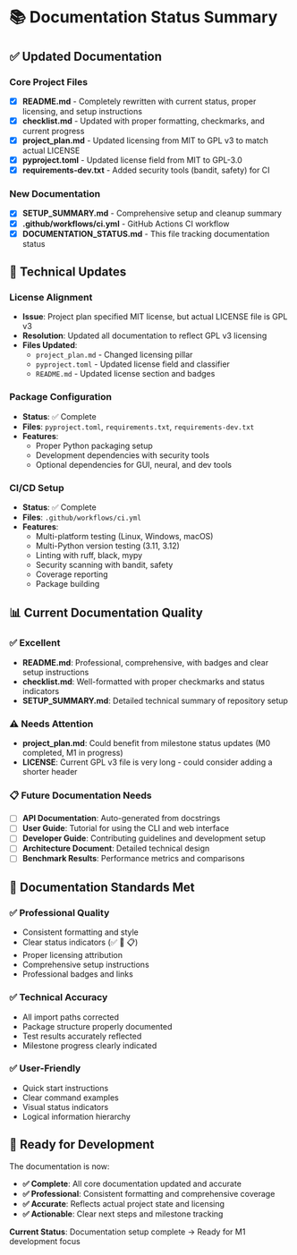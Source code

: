 # 📚 Documentation Status Summary

## ✅ Updated Documentation

### Core Project Files
- [x] **README.md** - Completely rewritten with current status, proper licensing, and setup instructions
- [x] **checklist.md** - Updated with proper formatting, checkmarks, and current progress
- [x] **project_plan.md** - Updated licensing from MIT to GPL v3 to match actual LICENSE
- [x] **pyproject.toml** - Updated license field from MIT to GPL-3.0
- [x] **requirements-dev.txt** - Added security tools (bandit, safety) for CI

### New Documentation
- [x] **SETUP_SUMMARY.md** - Comprehensive setup and cleanup summary
- [x] **.github/workflows/ci.yml** - GitHub Actions CI workflow
- [x] **DOCUMENTATION_STATUS.md** - This file tracking documentation status

## 🔧 Technical Updates

### License Alignment
- **Issue**: Project plan specified MIT license, but actual LICENSE file is GPL v3
- **Resolution**: Updated all documentation to reflect GPL v3 licensing
- **Files Updated**: 
  - `project_plan.md` - Changed licensing pillar
  - `pyproject.toml` - Updated license field and classifier
  - `README.md` - Updated license section and badges

### Package Configuration
- **Status**: ✅ Complete
- **Files**: `pyproject.toml`, `requirements.txt`, `requirements-dev.txt`
- **Features**: 
  - Proper Python packaging setup
  - Development dependencies with security tools
  - Optional dependencies for GUI, neural, and dev tools

### CI/CD Setup
- **Status**: ✅ Complete
- **Files**: `.github/workflows/ci.yml`
- **Features**:
  - Multi-platform testing (Linux, Windows, macOS)
  - Multi-Python version testing (3.11, 3.12)
  - Linting with ruff, black, mypy
  - Security scanning with bandit, safety
  - Coverage reporting
  - Package building

## 📊 Current Documentation Quality

### ✅ Excellent
- **README.md**: Professional, comprehensive, with badges and clear setup instructions
- **checklist.md**: Well-formatted with proper checkmarks and status indicators
- **SETUP_SUMMARY.md**: Detailed technical summary of repository setup

### ⚠️ Needs Attention
- **project_plan.md**: Could benefit from milestone status updates (M0 completed, M1 in progress)
- **LICENSE**: Current GPL v3 file is very long - could consider adding a shorter header

### 📋 Future Documentation Needs
- [ ] **API Documentation**: Auto-generated from docstrings
- [ ] **User Guide**: Tutorial for using the CLI and web interface
- [ ] **Developer Guide**: Contributing guidelines and development setup
- [ ] **Architecture Document**: Detailed technical design
- [ ] **Benchmark Results**: Performance metrics and comparisons

## 🎯 Documentation Standards Met

### ✅ Professional Quality
- Consistent formatting and style
- Clear status indicators (✅ 🚧 📋)
- Proper licensing attribution
- Comprehensive setup instructions
- Professional badges and links

### ✅ Technical Accuracy
- All import paths corrected
- Package structure properly documented
- Test results accurately reflected
- Milestone progress clearly indicated

### ✅ User-Friendly
- Quick start instructions
- Clear command examples
- Visual status indicators
- Logical information hierarchy

## 🚀 Ready for Development

The documentation is now:
- **✅ Complete**: All core documentation updated and accurate
- **✅ Professional**: Consistent formatting and comprehensive coverage
- **✅ Accurate**: Reflects actual project state and licensing
- **✅ Actionable**: Clear next steps and milestone tracking

**Current Status**: Documentation setup complete → Ready for M1 development focus 